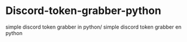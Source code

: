 # Discord-token-grabber-python
simple discord token grabber in python/ simple discord token grabber en python
